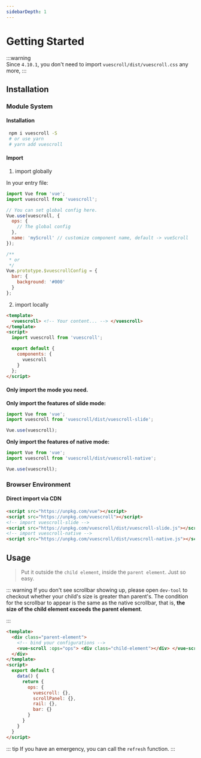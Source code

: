```yaml
---
sidebarDepth: 1
---
```


# Getting Started

:::warning  
Since `4.10.1`, you don't need to import `vuescroll/dist/vuescroll.css` any more,
:::

## Installation

### Module System

#### Installation

```bash
 npm i vuescroll -S
 # or use yarn
 # yarn add vuescroll
```

#### Import

1. import globally

In your entry file:

```javascript
import Vue from 'vue';
import vuescroll from 'vuescroll';

// You can set global config here.
Vue.use(vuescroll, {
  ops: {
    // The global config
  },
  name: 'myScroll' // customize component name, default -> vueScroll
});

/**
 * or
 */
Vue.prototype.$vuescrollConfig = {
  bar: {
    background: '#000'
  }
};
```

2. import locally

```html
<template>
  <vuescroll> <!-- Your content... --> </vuescroll>
</template>
<script>
  import vuescroll from 'vuescroll';

  export default {
    components: {
      vuescroll
    }
  };
</script>
```

#### Only import the mode you need.

**Only import the features of slide mode:**

```javascript
import Vue from 'vue';
import vuescroll from 'vuescroll/dist/vuescroll-slide';

Vue.use(vuescroll);
```

**Only import the features of native mode:**

```javascript
import Vue from 'vue';
import vuescroll from 'vuescroll/dist/vuescroll-native';

Vue.use(vuescroll);
```

### Browser Environment

#### Direct import via CDN

```html
<script src="https://unpkg.com/vue"></script>
<script src="https://unpkg.com/vuescroll"></script>
<!-- import vuescroll-slide -->
<script src="https://unpkg.com/vuescroll/dist/vuescroll-slide.js"></script>
<!-- import vuescroll-native -->
<script src="https://unpkg.com/vuescroll/dist/vuescroll-native.js"></script>
```

## Usage

> Put it outside the `child element`, inside the `parent element`. Just so easy.

::: warning
If you don't see scrollbar showing up, please open `dev-tool` to checkout whether your child's size is greater than parent's. The condition for the scrollbar to appear is the same as the native scrollbar, that is, **the size of the child element exceeds the parent element**.

:::

```html
<template>
  <div class="parent-element">
    <!-- bind your configurations -->
    <vue-scroll :ops="ops"> <div class="child-element"></div> </vue-scroll>
  </div>
</template>
<script>
  export default {
    data() {
      return {
        ops: {
          vuescroll: {},
          scrollPanel: {},
          rail: {},
          bar: {}
        }
      }
    }
  }
</script>
```

::: tip
If you have an emergency, you can call the `refresh` function.
:::
